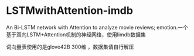 # LSTMwithAttention-imdb
An Bi-LSTM network with Attention to analyze movie reviews; emotion.一个基于双向LSTM+Attention机制的神经网络，使用limdb数据集

词向量表使用的是glove42B 300维 ，数据集请自行解压